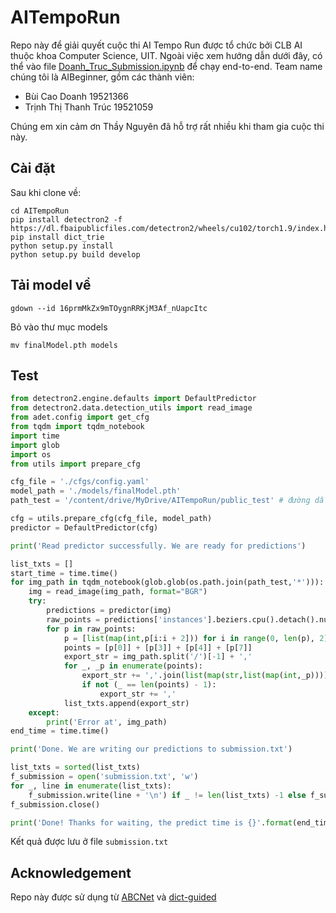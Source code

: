 # AITempoRun

Repo này để giải quyết cuộc thi AI Tempo Run được tổ chức bởi CLB AI thuộc khoa Computer Science, UIT.
Ngoài việc xem hướng dẫn dưới đây, có thể vào file [Doanh_Truc_Submission.ipynb](Doanh_Truc_Submission.ipynb) để chạy end-to-end.
Team name chúng tôi là AIBeginner, gồm các thành viên:
- Bùi Cao Doanh 19521366
- Trịnh Thị Thanh Trúc 19521059

Chúng em xin cảm ơn Thầy Nguyên đã hỗ trợ rất nhiều khi tham gia cuộc thi này.

## Cài đặt
Sau khi clone về:
```
cd AITempoRun
pip install detectron2 -f https://dl.fbaipublicfiles.com/detectron2/wheels/cu102/torch1.9/index.html
pip install dict_trie
python setup.py install
python setup.py build develop
```

## Tải model về
```
gdown --id 16prmMkZx9mTOygnRRKjM3Af_nUapcItc
```
Bỏ vào thư mục models

```
mv finalModel.pth models
```

## Test
```python
from detectron2.engine.defaults import DefaultPredictor
from detectron2.data.detection_utils import read_image
from adet.config import get_cfg
from tqdm import tqdm_notebook
import time
import glob
import os
from utils import prepare_cfg

cfg_file = './cfgs/config.yaml'
model_path = './models/finalModel.pth'
path_test = '/content/drive/MyDrive/AITempoRun/public_test' # đường dẫn thư mục ảnh test, các bạn thay đổi đường dẫn này cho phù hợp

cfg = utils.prepare_cfg(cfg_file, model_path)
predictor = DefaultPredictor(cfg)

print('Read predictor successfully. We are ready for predictions')

list_txts = []
start_time = time.time()
for img_path in tqdm_notebook(glob.glob(os.path.join(path_test,'*'))):
    img = read_image(img_path, format="BGR")
    try:
        predictions = predictor(img)
        raw_points = predictions['instances'].beziers.cpu().detach().numpy()
        for p in raw_points:
            p = [list(map(int,p[i:i + 2])) for i in range(0, len(p), 2)]
            points = [p[0]] + [p[3]] + [p[4]] + [p[7]]
            export_str = img_path.split('/')[-1] + ','
            for _, _p in enumerate(points):
                export_str += ','.join(list(map(str,list(map(int,_p)))))
                if not (_ == len(points) - 1):
                    export_str += ','
            list_txts.append(export_str)
    except:
        print('Error at', img_path)
end_time = time.time()

print('Done. We are writing our predictions to submission.txt')

list_txts = sorted(list_txts)
f_submission = open('submission.txt', 'w')
for _, line in enumerate(list_txts):
    f_submission.write(line + '\n') if _ != len(list_txts) -1 else f_submission.write(line)
f_submission.close()

print('Done! Thanks for waiting, the predict time is {}'.format(end_time - start_time))
```

Kết quả được lưu ở file `submission.txt`

## Acknowledgement
Repo này được sử dụng từ [ABCNet](https://github.com/aim-uofa/AdelaiDet/blob/master/configs/BAText) và [dict-guided](https://github.com/VinAIResearch/dict-guided)
